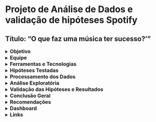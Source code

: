 # Projeto de Análise de Dados e validação de hipóteses Spotify

## Título: “O que faz uma música ter sucesso?’”

  <details>
  <summary><strong style="font-size: 16px;">Objetivo</strong></summary> 

Analisar dados do Spotify para validar hipóteses levantadas por uma gravadora sobre os fatores que influenciam o sucesso de uma música, com base no número de streams, e fornecer insights estratégicos para decisões de lançamento.

  </details>
  
  <details>
  <summary><strong style="font-size: 16px;">Equipe</strong></summary>
      
- Cassia Silva
- Vanessa Santana

  </details>
  
  <details>
  <summary><strong style="font-size: 16px;">Ferramentas e Tecnologias</strong></summary>
  
  - Google BigQuery
  - SQL
  - Power BI
  - (Python)

  </details>
  
  <details>
  <summary><strong style="font-size: 16px;">Hipóteses Testadas</strong></summary>
  
1. Músicas com BPM mais alto geram mais streams.
2. Músicas populares no Spotify tendem a se comportar de forma semelhante em outras plataformas.
3. A presença em mais playlists está relacionada a um maior número de streams.
4. Artistas com mais músicas disponíveis tendem a ter mais streams.
5. As características técnicas da música influenciam diretamente o número de streams.

  </details>
  
  <details>
  <summary><strong style="font-size: 16px;">Processamento dos Dados</strong></summary>

## 📥 Processamento dos Dados

Descrição das etapas realizadas para preparar os dados para análise.

### 1. Importação da Base

Utilizamos o ambiente **Google BigQuery** para carregar as tabelas de dados.

- **Projeto BigQuery:** `validacaohipotesesprojeto02`
- **Dataset:** `spotify`
- **Tabelas carregadas:**
    - `competition`
    - `technical_info`
    - `track_spotify`

### 2. Tratamento de Dados

As etapas de tratamento foram realizadas utilizando **SQL** dentro do ambiente Google BigQuery.

- **Dados Nulos:** Substituição de valores nulos (`IS NULL`, `COUNT`). Exemplo: `in_shazam_charts` com nulos substituídos por 0.
  - `technical_info` foi encontrado 95 resultados nulos.
  - `track_spotify` foi encontrado 50 resultados nulos.
- **Dados Duplicados:** Foram identificados com `GROUP BY` + `HAVING COUNT(*) > 1` e tratados com média dos registros duplicados.
  - Na tabela `competition`, foram encontrados 4 resultados duplicados.
- **Exclusão de Variáveis Fora do Escopo:** Como `key` e `mode`.
- **Padronização de Valores Textuais:** Uso de funções SQL como `REGEXP_REPLACE`, `UPPER` e `LOWER`.
- **Correção de Erros:** Um `track_id` com valor inválido de `streams` foi corrigido com base na média da variável.
- **Conversão de Tipos:** Uso da função SQL `SAFE_CAST` para transformar variáveis como `streams` de string para inteiro.

### 3. Criação de Novas Variáveis

Novas variáveis foram criadas utilizando **SQL** no Google BigQuery.

- `release_date` = `DATE(CONCAT(year, '-', month, '-', day))`
- `total_playlists` = soma das playlists nas plataformas Spotify, Deezer e Apple Music

### 4. Views Auxiliares

Views auxiliares foram criadas para organizar o processo de ETL e consolidar a base final, utilizando **SQL** no Google BigQuery.

- `competition_nova`
- `technical_info_nova`
- `track_spotify_nova`
- `base_unificada` (final consolidada com `LEFT JOIN`)
- `total_artista` (view auxiliar para contabilizar músicas por artista)

  </details>
  
  <details>
  <summary><strong style="font-size: 16px;">Análise Exploratória</strong></summary>

A análise exploratória foi realizada utilizando **Python** para algumas visualizações (como histogramas) e **SQL** para agregações, com a visualização final dos gráficos em **Power BI**.

### Análises Realizadas

- Distribuição de `streams` por artista e por ano.
- Médias e medianas de `streams` e presença em playlists.
- Histogramas com **Python**.
- Gráficos de linha e dispersão com **Power BI**.

### Quartis e Classificações Criadas

As variáveis numéricas foram categorizadas em quartis e classificações utilizando **SQL** no Google BigQuery, empregando funções como `PERCENTILE_CONT`, `CROSS JOIN` e `CASE WHEN`.

| Variável           | Classificação (Quartil)        |
| :----------------- | :----------------------------- |
| `streams_corrigido` | "Muito baixo, Baixo, Alto, Muito alto" |
| `bpm`              | "Lento, Médio, Rápido"         |
| `danceability`     | "Baixa, Média, Alta"           |
| `valence`          | "Triste, Feliz"                |
| `energy`           | "Suave, Moderada, Alta"        |
| `acousticness`     | "Baixa, Média, Alta"           |
| `instrumentalness` | "Baixa, Média, Alta"           |
| `liveness`         | "Baixa, Média, Alta"           |
| `speechiness`      | "Fala pouco, Moderada, Fala muito" |

Essas variáveis de classificação foram criadas com `CASE WHEN` + `PERCENTILE_CONT`, possibilitando uma análise categórica mais visual e comparativa no Power BI.

  </details>
  
  <details>
  <summary><strong style="font-size: 16px;">Validação das Hipóteses e Resultados</strong></summary>
      
A validação das hipóteses envolveu o cálculo de correlações (realizado via **SQL** ou **Python**) e a análise visual dos dados em **Power BI**.

### 📌 Hipótese 1: Músicas com BPM mais altas fazem mais sucesso

- **Correlação entre BPM e Streams:** `-0.0028`
- **Interpretação:** Não houve correlação significativa entre o número de BPMs de uma música e sua quantidade de streams. A hipótese não foi confirmada.

### 📌 Hipótese 2: As músicas populares no Spotify também se destacam em outras plataformas

- **Correlação com Deezer:** `0.5851`
- **Correlação com Apple Music:** `0.7758`
- **Interpretação:** Há correlação forte, principalmente com o Apple Music, indicando que músicas bem-sucedidas no Spotify tendem a aparecer em playlists de outras plataformas. A hipótese foi confirmada.

### 📌 Hipótese 3: Músicas em mais playlists têm mais streams

- **Correlação com `total_playlists`:** `0.6225`
- **Interpretação:** Forte correlação positiva. Quanto mais playlists uma música está inserida, maior tende a ser o número de streams. A hipótese foi confirmada.

### 📌 Hipótese 4: Artistas com mais músicas têm mais streams

- **Correlação com `total_musicas_artista`:** `0.7787`
- **Interpretação:** Foi identificada uma correlação forte e positiva entre o número de músicas lançadas por um artista e o total de streams acumulados. Isso indica que artistas com maior volume de lançamentos tendem a obter mais streams, possivelmente devido à maior presença em plataformas e alcance de público. Essa evidência reforça que a constância e o volume de produção musical influenciam diretamente no sucesso em termos de audiência.

### 📌 Hipótese 5: Características técnicas influenciam o sucesso da música

- **Correlações:**
    - Valence: `-0.0411`
    - Danceability: `-0.1055`
    - Energy: `-0.0256`
- **Interpretação:** Embora as correlações individuais sejam fracas e negativas, a análise visual dos quartis e gráficos de dispersão no **Power BI** sugere uma tendência: músicas com maior danceability, positividade (valence) e energia tendem a ter um desempenho marginalmente melhor em streams. No entanto, essa relação não se confirma como uma correlação estatisticamente forte ou direta. Isso indica que essas características influenciam o sucesso musical de forma limitada, integrando um conjunto mais amplo de fatores, como marketing, inclusão em playlists e presença multiplataforma. A hipótese foi parcialmente confirmada, demonstrando que características técnicas contribuem para o sucesso, mas são secundárias em relação a fatores de visibilidade.

  </details>
  
  <details>
  <summary><strong style="font-size: 16px;">Conclusão Geral</strong></summary>

Dos cinco principais pontos analisados, três hipóteses foram confirmadas. A inclusão em playlists e a popularidade em outras plataformas mostraram-se fortemente correlacionadas com o desempenho de streams das músicas. As variáveis técnicas exibiram uma influência moderada nesse desempenho, sugerindo um papel secundário. Em contrapartida, não foi observada uma relação direta entre o BPM ou o número de músicas por artista e o sucesso em streams.

  </details>
  
  <details>
  <summary><strong style="font-size: 16px;">Recomendações</strong></summary>

- Investir em estratégias para inclusão em playlists populares no Spotify, Apple Music e Deezer.
- Avaliar campanhas de marketing alinhadas a faixas com características técnicas já validadas como potencialmente mais populares (alta danceability, valence e energy).
- Explorar combinações de características técnicas com estratégias de visibilidade para maximizar o sucesso de lançamentos futuros.

   </details>
  
  <details>
  <summary><strong style="font-size: 16px;">Dashboard</strong></summary>
  - ![Image](https://github.com/user-attachments/assets/92b29431-3e9f-4a17-8adc-bbdfdf91954e)

  </details>
  
  <details>
  <summary><strong style="font-size: 16px;">Links</strong></summary>

  - [Apresentação de vídeo (Loom)](https://www.loom.com/share/be1301605f234dfbadead77b7171c145?sid=117b4747-666f-42ec-b23b-e203afe22f96)
  - [Apresentação Google Slide](https://docs.google.com/presentation/d/1vzNds0b3ifMHkiMoM5ybMV7n6Hb_tPqs/edit?usp=sharing&ouid=117411998894801958154&rtpof=true&sd=true)

